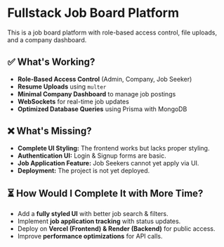 # Fullstack Job Board Platform

This is a job board platform with role-based access control, file uploads, and a company dashboard.

## ✅ What's Working?
- **Role-Based Access Control** (Admin, Company, Job Seeker)
- **Resume Uploads** using `multer`
- **Minimal Company Dashboard** to manage job postings
- **WebSockets** for real-time job updates
- **Optimized Database Queries** using Prisma with MongoDB

## ❌ What's Missing?
- **Complete UI Styling:** The frontend works but lacks proper styling.
- **Authentication UI:** Login & Signup forms are basic.
- **Job Application Feature:** Job Seekers cannot yet apply via UI.
- **Deployment:** The project is not yet deployed.

## ⏳ How Would I Complete It with More Time?
- Add a **fully styled UI** with better job search & filters.
- Implement **job application tracking** with status updates.
- Deploy on **Vercel (Frontend) & Render (Backend)** for public access.
- Improve **performance optimizations** for API calls.
